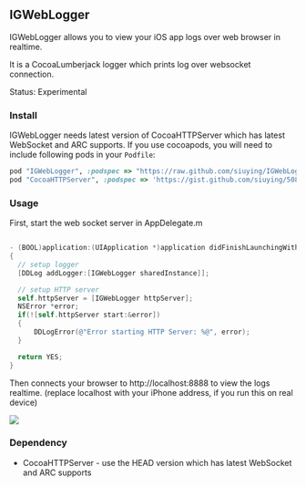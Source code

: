 ## IGWebLogger

IGWebLogger allows you to view your iOS app logs over web browser in realtime.

It is a CocoaLumberjack logger which prints log over websocket connection.

Status: Experimental

### Install

IGWebLogger needs latest version of CocoaHTTPServer which has latest WebSocket and ARC supports. If you
use cocoapods, you will need to include following pods in your ```Podfile```:

```ruby
pod "IGWebLogger", :podspec => "https://raw.github.com/siuying/IGWebLogger/master/IGWebLogger.podspec"
pod "CocoaHTTPServer", :podspec => 'https://gist.github.com/siuying/5080491/raw/a06f5559ee7bc9a6128c1135cfbd2f62d9aded00/CocoaHTTPServer.podspec'
```

### Usage

First, start the web socket server in AppDelegate.m

```objective-c

- (BOOL)application:(UIApplication *)application didFinishLaunchingWithOptions:(NSDictionary *)launchOptions
{
  // setup logger
  [DDLog addLogger:[IGWebLogger sharedInstance]];

  // setup HTTP server
  self.httpServer = [IGWebLogger httpServer];
  NSError *error;
  if(![self.httpServer start:&error])
  {
      DDLogError(@"Error starting HTTP Server: %@", error);
  }

  return YES;
}
```

Then connects your browser to http://localhost:8888 to view the logs realtime. (replace localhost with your iPhone address, if you run this on real device)

![](https://raw.github.com/siuying/IGWebLogger/master/screen.png)

### Dependency

-  CocoaHTTPServer - use the HEAD version which has latest WebSocket and ARC supports
